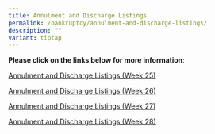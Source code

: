 ```yaml
---
title: Annulment and Discharge Listings
permalink: /bankruptcy/annulment-and-discharge-listings/
description: ""
variant: tiptap
---
```

<p><strong>Please click on the links below for more information</strong>:</p>
<p></p>
<p><a href="/files/Annulment &amp; Discharge Listings/Annulment_and_Discharge_Listings__Week_25_.pdf" rel="noopener noreferrer nofollow" target="_blank">Annulment and Discharge Listings (Week 25)</a>
</p>
<p><a href="/files/Annulment &amp; Discharge Listings/Annulment_and_Discharge_Listings__Week_26_.pdf" rel="noopener noreferrer nofollow" target="_blank">Annulment and Discharge Listings (Week 26)</a>
</p>
<p><a href="/files/Annulment &amp; Discharge Listings/Annulment_and_Discharge_Listings__Week_27_.pdf" rel="noopener noreferrer nofollow" target="_blank">Annulment and Discharge Listings (Week 27)</a>
</p>
<p><a href="/files/Annulment_and_Discharge_Listings__Week_28_.pdf" rel="noopener noreferrer nofollow" target="_blank">Annulment and Discharge Listings (Week 28)</a>
</p>